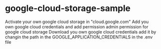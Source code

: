 # google-cloud-storage-sample

Activate your own google cloud storage in "cloud.google.com"
Add you own google cloud credentials and add permission admin permission for google cloud storage
Download you own google cloud credentials
add it by changin the path in the GOOGLE_APPLICATION_CREDENTIALS in the .env file
